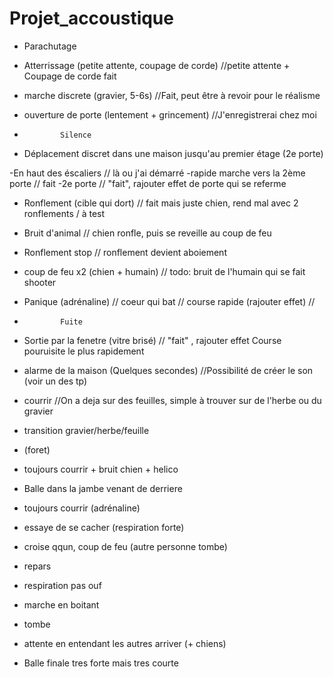 # Projet_accoustique

- Parachutage
- Atterrissage (petite attente, coupage de corde) //petite attente + Coupage de corde fait
- marche discrete (gravier, 5-6s) //Fait, peut être à revoir pour le réalisme
- ouverture de porte (lentement + grincement) //J'enregistrerai chez moi

-             Silence
- Déplacement discret dans une maison jusqu'au premier étage (2e porte)

-En haut des éscaliers            // là ou j'ai démarré
-rapide marche vers la 2ème porte    // fait 
-2e porte                        // "fait", rajouter effet de porte qui se referme 
- Ronflement (cible qui dort)    // fait mais juste chien, rend mal avec 2 ronflements / à test 
- Bruit d'animal                  // chien ronfle, puis se reveille au coup de feu
- Ronflement stop                 // ronflement devient aboiement
- coup de feu x2 (chien + humain)   // todo: bruit de l'humain qui se fait shooter
- Panique (adrénaline)            // coeur qui bat  // course rapide (rajouter effet)   //

-             Fuite
- Sortie par la fenetre (vitre brisé)      // "fait"   , rajouter effet 
              Course pouruisite le plus rapidement
- alarme de la maison (Quelques secondes) //Possibilité de créer le son (voir un des tp)
- courrir //On a deja sur des feuilles, simple à trouver sur de l'herbe ou du gravier
- transition gravier/herbe/feuille
- (foret)
- toujours courrir + bruit chien + helico
- Balle dans la jambe venant de derriere
- toujours courrir (adrénaline)
- essaye de se cacher (respiration forte)
- croise qqun, coup de feu (autre personne tombe)
- repars
- respiration pas ouf
- marche en boitant
- tombe
- attente en entendant les autres arriver (+ chiens)
- Balle finale tres forte mais tres courte
